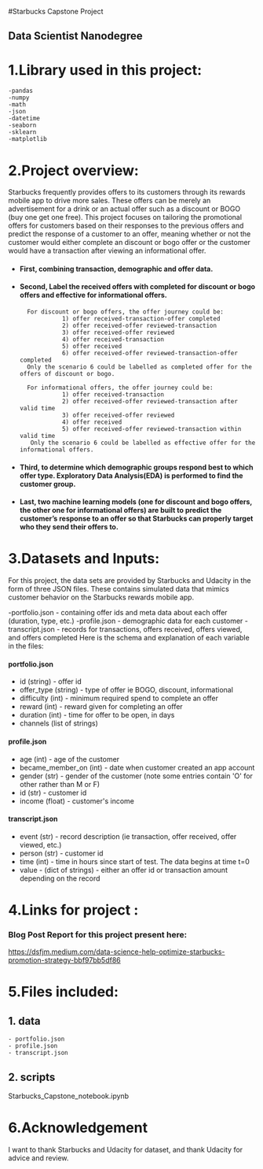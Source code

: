 #Starbucks Capstone Project
## Data Scientist Nanodegree

# 1.Library used in this project:
    -pandas
    -numpy
    -math
    -json
    -datetime
    -seaborn
    -sklearn
    -matplotlib

# 2.Project overview:
Starbucks frequently provides offers to its customers through its rewards mobile app to drive more sales. These offers can be merely an advertisement for a drink or an actual offer such as a discount or BOGO (buy one get one free). This project focuses on tailoring the promotional offers for customers based on their responses to the previous offers and predict the response of a customer to an offer, meaning whether or not the customer would either complete an discount or bogo offer or the customer would have a transaction after viewing an informational offer.

- #### First, combining transaction, demographic and offer data.
- #### Second, Label the received offers with completed for discount or bogo offers and effective for informational offers.
        For discount or bogo offers, the offer journey could be:
                  1) offer received-transaction-offer completed
                  2) offer received-offer reviewed-transaction
                  3) offer received-offer reviewed
                  4) offer received-transaction
                  5) offer received
                  6) offer received-offer reviewed-transaction-offer completed
        Only the scenario 6 could be labelled as completed offer for the offers of discount or bogo.

        For informational offers, the offer journey could be:
                  1) offer received-transaction
                  2) offer received-offer reviewed-transaction after valid time
                  3) offer received-offer reviewed
                  4) offer received
                  5) offer received-offer reviewed-transaction within valid time
         Only the scenario 6 could be labelled as effective offer for the informational offers.

 - #### Third, to determine which demographic groups respond best to which offer type. Exploratory Data Analysis(EDA) is performed to find the customer group.

 - #### Last, two machine learning models (one for discount and bogo offers, the other one for informational offers) are built to predict the customer’s response to an offer so that Starbucks can properly target who they send their offers to.


# 3.Datasets and Inputs:
For this project, the data sets are provided by Starbucks and Udacity in the form of three JSON files. These contains simulated data that mimics customer behavior on the Starbucks rewards mobile app.

   -portfolio.json - containing offer ids and meta data about each offer (duration, type, etc.)
   -profile.json - demographic data for each customer
   -transcript.json - records for transactions, offers received, offers viewed, and offers completed
Here is the schema and explanation of each variable in the files:

#### portfolio.json

- id (string) - offer id
- offer_type (string) - type of offer ie BOGO, discount, informational
- difficulty (int) - minimum required spend to complete an offer
- reward (int) - reward given for completing an offer
- duration (int) - time for offer to be open, in days
- channels (list of strings)

#### profile.json

- age (int) - age of the customer
- became_member_on (int) - date when customer created an app account
- gender (str) - gender of the customer (note some entries contain 'O' for other rather than M or F)
- id (str) - customer id
- income (float) - customer's income

#### transcript.json

- event (str) - record description (ie transaction, offer received, offer viewed, etc.)
- person (str) - customer id
- time (int) - time in hours since start of test. The data begins at time t=0
- value - (dict of strings) - either an offer id or transaction amount depending on the record
 
# 4.Links for project :
### Blog Post Report for this project present here:
https://dsfjm.medium.com/data-science-help-optimize-starbucks-promotion-strategy-bbf97bb5df86


# 5.Files included:
## 1. data
    - portfolio.json
    - profile.json
    - transcript.json
## 2. scripts
Starbucks_Capstone_notebook.ipynb

   
# 6.Acknowledgement
I want to thank Starbucks and Udacity for dataset, and thank Udacity for advice and review.

